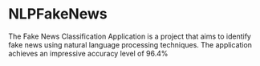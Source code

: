 # NLPFakeNews
The Fake News Classification Application is a project that aims to identify fake news using natural language processing techniques. The application achieves an impressive accuracy level of 96.4%
